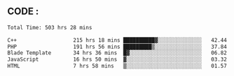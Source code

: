 ## CODE :
<!--START_SECTION:waka-->

```txt
Total Time: 503 hrs 28 mins

C++                  215 hrs 18 mins ██████████▓░░░░░░░░░░░░░░   42.44 %
PHP                  191 hrs 56 mins █████████▒░░░░░░░░░░░░░░░   37.84 %
Blade Template       34 hrs 36 mins  █▓░░░░░░░░░░░░░░░░░░░░░░░   06.82 %
JavaScript           16 hrs 50 mins  ▓░░░░░░░░░░░░░░░░░░░░░░░░   03.32 %
HTML                 7 hrs 58 mins   ▒░░░░░░░░░░░░░░░░░░░░░░░░   01.57 %
```

<!--END_SECTION:waka-->
